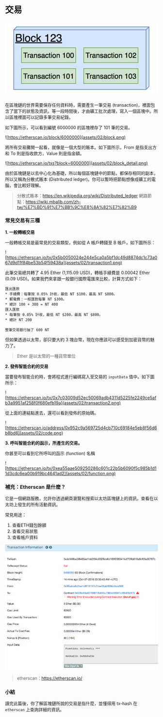 # 交易

![](assets/02/block_graph.png)

在區塊鏈的世界需要保存任何資料時，需要產生一筆交易 (transaction)，裡面包含了當下的狀態及資訊，等一段時間後，才由礦工批次處理，寫入一個區塊中。所以區塊裡面可以記錄多筆交易紀錄。

如下圖所示，可以看到編號 6000000 的區塊裡存了 101 筆的交易。

![https://etherscan.io/block/6000000](assets/02/block.png)

將所有交易攤開一起看，就像是一個大型的賬本。如下圖所示，From 是指支出方和 To 則是指收款方，Value 則是指金額。

![https://etherscan.io/txs?block=6000000](assets/02/block_detail.png)

由於區塊鏈是以去中心化為基礎，所以每個區塊鏈中的節點，都保存相同的副本，所以又稱為分散式賬本 (Distributed ledger)。你可以暫時把節點想像成礦工的電腦，會比較好理解。

> 分散式賬本：<https://en.wikipedia.org/wiki/Distributed_ledger>
> 網路節點：<https://wiki.mbalib.com/zh-tw/%E7%BD%91%E7%BB%9C%E8%8A%82%E7%82%B9>

<!-- ### 如何確保 hash 不會重複 -->
<!-- ### 如何否認資料真實性? -->

### 常見交易有三種

**1. 一般轉帳交易**

一般轉帳交易是最常見的交易類型，例如從 A 帳戶轉錢至 B 帳戶，如下圖所示：

![https://etherscan.io/tx/0x5b0050024e244e5ca0a5bf1dc49d8874dc1c73a067d9d11f84be53b54f59438a](assets/02/transaction1.png)

此筆交易總共轉了 4.95 Ether (1,115.09 USD)，轉帳手續費是 0.00042 Ether (0.09 USD)。如果我們來拿跟一般銀行國際電匯來比較，計算方式如下：

```
匯出匯款
* 手續費：每筆按 0.05% 計收，最低 NT $100，最高 NT $800。
* 郵電費：一般匯款每筆 NT $300。
* 總計 100 + 300 = NT 400
匯入匯款
* 每筆按 0.05% 計收，最低 NT $200，最高 NT $800。
* 總計 NT 200

整筆交易銀行抽了 600 NT
```

但如果透過以太幣，卻只要大約 3 塊台幣，現在你應該可以感受到加密貨幣的魅力了。

> Ether 是以太幣的一種貨幣單位

**2. 發佈智能合約的交易**

當要發布智能合約時，會將程式進行編碼寫入至交易的 `inputData` 值中。如下圖所示：

![https://etherscan.io/tx/0x7c03009d52ec50069adb4311d5225fe2249ce5afb3a9951af258f0f680efb19a](assets/02/transaction2.png)

從上面的連結點進去，還可以看到發佈的原始碼。

![https://etherscan.io/address/0x952c9a569725d4cb710c69184e5eb8f56d6b8bd6](assets/02/code.png)

**3. 呼叫智能合約的函示，所產生的交易。**

你甚至可以看到它所呼叫的函示 (function) 名稱

![https://etherscan.io/tx/0xea55aae509250286c601c22b5b6090f5c985b1d11d3cdc6ea00b919bc4641ad2](assets/02/function.png)

### 補充：Etherscan 是什麼？

它是一個網路服務，允許你透過網頁瀏覽和搜索以太坊區塊鏈上的資訊，查看在以太坊上發生的所有活動資訊。

常見用途：
1. 查看ETH錢包餘額
2. 查看交易狀態
3. 查看帳戶資料

![](assets/02/transaction_fail.png)

> etherscan：<https://etherscan.io/>

### 小結

讀完此篇後，你了解區塊鏈所說的交易是指什麼，並懂得用 tx-hash 在 `etherscan` 上查詢詳細的資訊。


